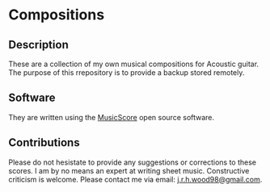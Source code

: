 # Compositions

## Description

These are a collection of my own musical compositions for Acoustic guitar. The purpose of this rrepository is to provide a backup stored remotely.

## Software

They are written using the [MusicScore](https://musescore.com/) open source software.

## Contributions

Please do not hesistate to provide any suggestions or corrections to these scores. I am by no means an expert at writing sheet music. Constructive criticism is welcome. Please contact me via email: [j.r.h.wood98@gmail.com](mailto:j.r.h.wood98@gmail.com).
